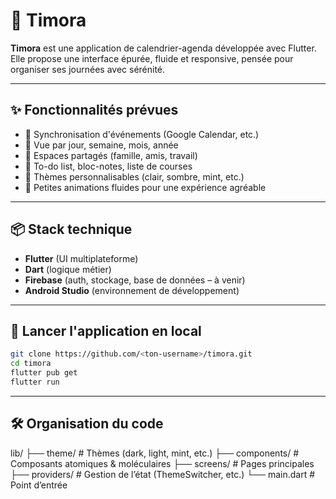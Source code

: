 # 📆 Timora

**Timora** est une application de calendrier-agenda développée avec Flutter.  
Elle propose une interface épurée, fluide et responsive, pensée pour organiser ses journées avec sérénité.

---

## ✨ Fonctionnalités prévues

- 🔄 Synchronisation d'événements (Google Calendar, etc.)
- 📅 Vue par jour, semaine, mois, année
- 👥 Espaces partagés (famille, amis, travail)
- 📝 To-do list, bloc-notes, liste de courses
- 🎨 Thèmes personnalisables (clair, sombre, mint, etc.)
- 💬 Petites animations fluides pour une expérience agréable

---

## 📦 Stack technique

- **Flutter** (UI multiplateforme)
- **Dart** (logique métier)
- **Firebase** (auth, stockage, base de données – à venir)
- **Android Studio** (environnement de développement)

---

## 🚀 Lancer l'application en local

```bash
git clone https://github.com/<ton-username>/timora.git
cd timora
flutter pub get
flutter run
```
---

## 🛠️ Organisation du code

lib/
├── theme/          # Thèmes (dark, light, mint, etc.)
├── components/     # Composants atomiques & moléculaires
├── screens/        # Pages principales
├── providers/      # Gestion de l’état (ThemeSwitcher, etc.)
└── main.dart       # Point d’entrée


